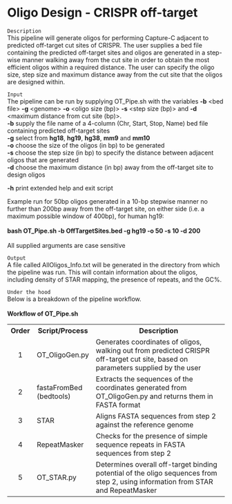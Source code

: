 # Oligo Design - CRISPR off-target
`Description`<br>
This pipeline will generate oligos for performing Capture-C adjacent to predicted off-target cut sites of CRISPR. The user supplies a bed file containing the predicted off-target sites and oligos are generated in a step-wise manner walking away from the cut site in order to obtain
the most efficient oligos within a required distance. The user can specify the oligo size, step size and maximum distance away from the cut site that the oligos are designed within.

`Input`<br>
The pipeline can be run by supplying OT_Pipe.sh with the variables <b>-b</b> \<bed file\> <b>-g</b> \<genome\> <b>-o</b> \<oligo size (bp)\> <b>-s</b> \<step size (bp)\> and <b>-d</b> \<maximum distance from cut site (bp)\>.<br>
<b>-b</b> supply the file name of a 4-column (Chr, Start, Stop, Name) bed file containing predicted off-target sites<br>
<b>-g</b> select from <b>hg18</b>, <b>hg19</b>, <b>hg38</b>, <b>mm9</b> and <b>mm10</b><br>
<b>-o</b> choose the size of the oligos (in bp) to be generated<br>
<b>-s</b> choose the step size (in bp) to specify the distance between adjacent oligos that are generated<br>
<b>-d</b> choose the maximum distance (in bp) away from the off-target site to design oligos<br>

<b>-h</b> print extended help and exit script<br>

Example run for 50bp oligos generated in a 10-bp stepwise manner no further than 200bp away from the off-target site, on either side (i.e. a maximum possible window of 400bp), for human hg19:<br><br>
<b>bash OT_Pipe.sh -b OffTargetSites.bed -g hg19 -o 50 -s 10 -d 200</b><br><br>
All supplied arguments are case sensitive

`Output`<br>
A file called AllOligos_Info.txt will be generated in the directory from which the pipeline was run. This will contain information about the oligos, including density of STAR mapping, the presence of repeats, and the GC%.

`Under the hood`<br>
Below is a breakdown of the pipeline workflow.<br><br>
<b>Workflow of OT_Pipe.sh</b>
<table>
    <tr>
        <th>Order</th>
        <th>Script/Process</th>
        <th>Description</th>
    </tr>
    <tr>
        <td align="center">1</td>
        <td>OT_OligoGen.py</td>
        <td>Generates coordinates of oligos, walking out from predicted CRISPR off-target cut site, based on parameters supplied by the user</td>
    </tr>
    <tr>
        <td align="center">2</td>
        <td>fastaFromBed<br>(bedtools)</td>
        <td>Extracts the sequences of the coordinates generated from OT_OligoGen.py and returns them in FASTA format</td>
    </tr>
    <tr>
        <td align="center">3</td>
        <td>STAR</td>
        <td>Aligns FASTA sequences from step 2 against the reference genome</td>
    </tr>
    <tr>
        <td align="center">4</td>
        <td>RepeatMasker</td>
        <td>Checks for the presence of simple sequence repeats in FASTA sequences from step 2</td>
    </tr>
    <tr>
        <td align="center">5</td>
        <td>OT_STAR.py</td>
        <td>Determines overall off-target binding potential of the oligo sequences from step 2, using information from STAR and RepeatMasker</td>
    </tr>
</table>

